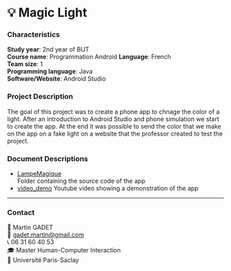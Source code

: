 # 💡 Magic Light

### Characteristics

**Study year**: 2nd year of BUT  
**Course name**: Programmation Android
**Language**: French  
**Team size**: 1  
**Programming language**: Java  
**Software/Website**: Android Studio 

### Project Description

The goal of this project was to create a phone app to chnage the color of a light. After an introduction to Android Studio and phone simulation we start to create the app. At the end it was possible to send the color that we make on the app on a fake light on a website that the professor created to test the project.

### Document Descriptions

- [LampeMagique](LampeMagique)  
Folder containing the source code of the app
- [video_demo](https://youtube.com/shorts/sMRojg7X-SU?feature=share)
Youtube video showing a demonstration of the app

---

### Contact

👤 Martin GADET  
📧 gadet.martin@gmail.com  
📞 06 31 60 40 53  
🎓 Master Human-Computer Interaction  
🏫 Université Paris-Saclay

